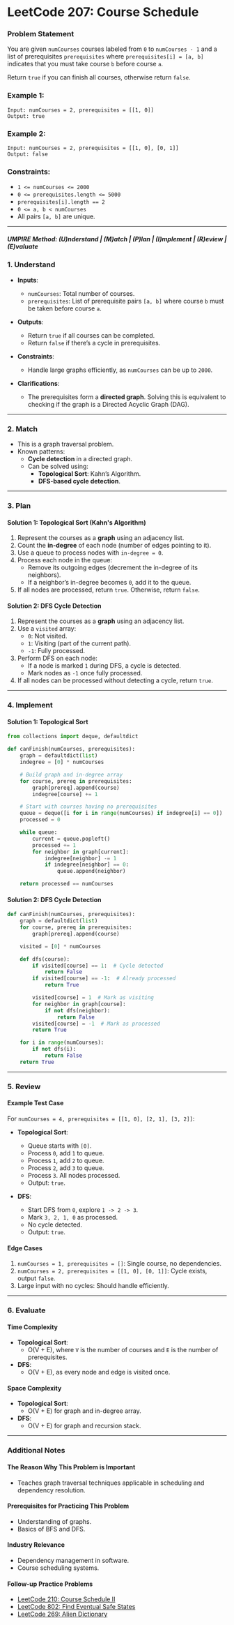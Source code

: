 
# LeetCode 207: Course Schedule

### Problem Statement

You are given `numCourses` courses labeled from `0` to `numCourses - 1` and a list of prerequisites `prerequisites` where `prerequisites[i] = [a, b]` indicates that you must take course `b` before course `a`.

Return `true` if you can finish all courses, otherwise return `false`.

### Example 1:
```plaintext
Input: numCourses = 2, prerequisites = [[1, 0]]
Output: true
```

### Example 2:
```plaintext
Input: numCourses = 2, prerequisites = [[1, 0], [0, 1]]
Output: false
```

### Constraints:
- `1 <= numCourses <= 2000`
- `0 <= prerequisites.length <= 5000`
- `prerequisites[i].length == 2`
- `0 <= a, b < numCourses`
- All pairs `[a, b]` are unique.

---

##### UMPIRE Method: (U)nderstand | (M)atch | (P)lan | (I)mplement | (R)eview | (E)valuate

### **1. Understand**
- **Inputs**:
  - `numCourses`: Total number of courses.
  - `prerequisites`: List of prerequisite pairs `[a, b]` where course `b` must be taken before course `a`.

- **Outputs**:
  - Return `true` if all courses can be completed.
  - Return `false` if there’s a cycle in prerequisites.

- **Constraints**:
  - Handle large graphs efficiently, as `numCourses` can be up to `2000`.

- **Clarifications**:
  - The prerequisites form a **directed graph**. Solving this is equivalent to checking if the graph is a Directed Acyclic Graph (DAG).

---

### **2. Match**
- This is a graph traversal problem.
- Known patterns:
  - **Cycle detection** in a directed graph.
  - Can be solved using:
    - **Topological Sort**: Kahn’s Algorithm.
    - **DFS-based cycle detection**.

---

### **3. Plan**

#### **Solution 1: Topological Sort (Kahn's Algorithm)**

1. Represent the courses as a **graph** using an adjacency list.
2. Count the **in-degree** of each node (number of edges pointing to it).
3. Use a queue to process nodes with `in-degree = 0`.
4. Process each node in the queue:
   - Remove its outgoing edges (decrement the in-degree of its neighbors).
   - If a neighbor’s in-degree becomes `0`, add it to the queue.
5. If all nodes are processed, return `true`. Otherwise, return `false`.

#### **Solution 2: DFS Cycle Detection**

1. Represent the courses as a **graph** using an adjacency list.
2. Use a `visited` array:
   - `0`: Not visited.
   - `1`: Visiting (part of the current path).
   - `-1`: Fully processed.
3. Perform DFS on each node:
   - If a node is marked `1` during DFS, a cycle is detected.
   - Mark nodes as `-1` once fully processed.
4. If all nodes can be processed without detecting a cycle, return `true`.

---

### **4. Implement**

#### **Solution 1: Topological Sort**

```python
from collections import deque, defaultdict

def canFinish(numCourses, prerequisites):
    graph = defaultdict(list)
    indegree = [0] * numCourses

    # Build graph and in-degree array
    for course, prereq in prerequisites:
        graph[prereq].append(course)
        indegree[course] += 1

    # Start with courses having no prerequisites
    queue = deque([i for i in range(numCourses) if indegree[i] == 0])
    processed = 0

    while queue:
        current = queue.popleft()
        processed += 1
        for neighbor in graph[current]:
            indegree[neighbor] -= 1
            if indegree[neighbor] == 0:
                queue.append(neighbor)

    return processed == numCourses
```

#### **Solution 2: DFS Cycle Detection**

```python
def canFinish(numCourses, prerequisites):
    graph = defaultdict(list)
    for course, prereq in prerequisites:
        graph[prereq].append(course)

    visited = [0] * numCourses

    def dfs(course):
        if visited[course] == 1:  # Cycle detected
            return False
        if visited[course] == -1:  # Already processed
            return True

        visited[course] = 1  # Mark as visiting
        for neighbor in graph[course]:
            if not dfs(neighbor):
                return False
        visited[course] = -1  # Mark as processed
        return True

    for i in range(numCourses):
        if not dfs(i):
            return False
    return True
```

---

### **5. Review**

#### **Example Test Case**

For `numCourses = 4, prerequisites = [[1, 0], [2, 1], [3, 2]]`:

- **Topological Sort**:
  - Queue starts with `[0]`.
  - Process `0`, add `1` to queue.
  - Process `1`, add `2` to queue.
  - Process `2`, add `3` to queue.
  - Process `3`. All nodes processed.
  - Output: `true`.

- **DFS**:
  - Start DFS from `0`, explore `1 -> 2 -> 3`.
  - Mark `3, 2, 1, 0` as processed.
  - No cycle detected.
  - Output: `true`.

#### **Edge Cases**
1. `numCourses = 1, prerequisites = []`: Single course, no dependencies.
2. `numCourses = 2, prerequisites = [[1, 0], [0, 1]]`: Cycle exists, output `false`.
3. Large input with no cycles: Should handle efficiently.

---

### **6. Evaluate**

#### **Time Complexity**
- **Topological Sort**:
  - O(V + E), where `V` is the number of courses and `E` is the number of prerequisites.
- **DFS**:
  - O(V + E), as every node and edge is visited once.

#### **Space Complexity**
- **Topological Sort**:
  - O(V + E) for graph and in-degree array.
- **DFS**:
  - O(V + E) for graph and recursion stack.

---

### Additional Notes

#### **The Reason Why This Problem is Important**
- Teaches graph traversal techniques applicable in scheduling and dependency resolution.

#### **Prerequisites for Practicing This Problem**
- Understanding of graphs.
- Basics of BFS and DFS.

#### **Industry Relevance**
- Dependency management in software.
- Course scheduling systems.

#### **Follow-up Practice Problems**
- [LeetCode 210: Course Schedule II](https://leetcode.com/problems/course-schedule-ii/)
- [LeetCode 802: Find Eventual Safe States](https://leetcode.com/problems/find-eventual-safe-states/)
- [LeetCode 269: Alien Dictionary](https://leetcode.com/problems/alien-dictionary/)

